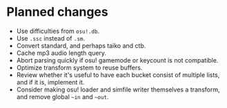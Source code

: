 

# Planned changes

- Use difficulties from `osu!.db`.
- Use `.ssc` instead of `.sm`.
- Convert standard, and perhaps taiko and ctb.
- Cache mp3 audio length query.
- Abort parsing quickly if osu! gamemode or keycount is not compatible.
- Optimize transform system to reuse buffers.
- Review whether it's useful to have each bucket consist of multiple lists, and if it is, implement
    it.
- Consider making osu! loader and simfile writer themselves a transform, and remove global `~in`
    and `~out`.
